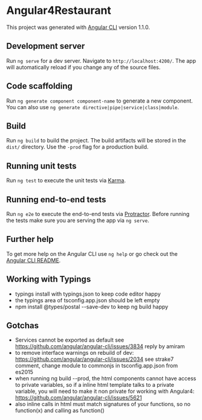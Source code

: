 # Angular4Restaurant

This project was generated with [Angular CLI](https://github.com/angular/angular-cli) version 1.1.0.

## Development server

Run `ng serve` for a dev server. Navigate to `http://localhost:4200/`. The app will automatically reload if you change any of the source files.

## Code scaffolding

Run `ng generate component component-name` to generate a new component. You can also use `ng generate directive|pipe|service|class|module`.

## Build

Run `ng build` to build the project. The build artifacts will be stored in the `dist/` directory. Use the `-prod` flag for a production build.

## Running unit tests

Run `ng test` to execute the unit tests via [Karma](https://karma-runner.github.io).

## Running end-to-end tests

Run `ng e2e` to execute the end-to-end tests via [Protractor](http://www.protractortest.org/).
Before running the tests make sure you are serving the app via `ng serve`.

## Further help

To get more help on the Angular CLI use `ng help` or go check out the [Angular CLI README](https://github.com/angular/angular-cli/blob/master/README.md).

## Working with Typings
* typings install with typings.json to keep code editor happy
* the typings area of tsconfig.app.json should be left empty
* npm install @types/postal --save-dev to keep ng build happy

## Gotchas
* Services cannot be exported as default see https://github.com/angular/angular-cli/issues/3834
reply by amiram
* to remove interface warnings on rebuild of dev: https://github.com/angular/angular-cli/issues/2034 see strake7 comment, change module to commonjs in tsconfig.app.json from es2015
* when running ng build --prod, the html components cannot have access to private variables, so 
if a inline html template talks to a private variable, you will need to make it non private for
working with Angular4: https://github.com/angular/angular-cli/issues/5621
* also inline calls in html must match signatures of your functions, so no function(x) and calling as function()

